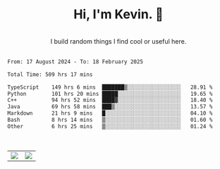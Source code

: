 <!--
**kevin-pek/kevin-pek** is a ✨ _special_ ✨ repository because its `README.md` (this file) appears on your GitHub profile.

Here are some ideas to get you started:

- 🔭 I’m currently working on ...
- 🌱 I’m currently learning ...
- 👯 I’m looking to collaborate on ...
- 🤔 I’m looking for help with ...
- 💬 Ask me about ...
- 📫 How to reach me: ...
- 😄 Pronouns: ...
- ⚡ Fun fact: ...
-->
<div align="center">
  <h1>Hi, I'm Kevin. 👋</h1>
  <br />
  I build random things I find cool or useful here.
</div>
<br />
<!--START_SECTION:waka-->

```txt
From: 17 August 2024 - To: 18 February 2025

Total Time: 509 hrs 17 mins

TypeScript    149 hrs 6 mins  ███████▒░░░░░░░░░░░░░░░░░   28.91 %
Python        101 hrs 20 mins █████░░░░░░░░░░░░░░░░░░░░   19.65 %
C++           94 hrs 52 mins  ████▓░░░░░░░░░░░░░░░░░░░░   18.40 %
Java          69 hrs 58 mins  ███▒░░░░░░░░░░░░░░░░░░░░░   13.57 %
Markdown      21 hrs 9 mins   █░░░░░░░░░░░░░░░░░░░░░░░░   04.10 %
Bash          8 hrs 14 mins   ▒░░░░░░░░░░░░░░░░░░░░░░░░   01.60 %
Other         6 hrs 25 mins   ▒░░░░░░░░░░░░░░░░░░░░░░░░   01.24 %
```

<!--END_SECTION:waka-->
<br />
<table width="100%">
  <tr>
    <td align="left" width="50%">
      <img src="https://github-readme-stats-kevin-pek.vercel.app/api?username=kevin-pek&include_all_commits=true&count_private=true&theme=rose_pine" />
    </td>
    <td align="right" width="50%">
      <img src="https://github-readme-stats-kevin-pek.vercel.app/api/top-langs?username=kevin-pek&langs_count=10&hide_progress=true&theme=rose_pine" />
    </td>
  </tr>
</table>
